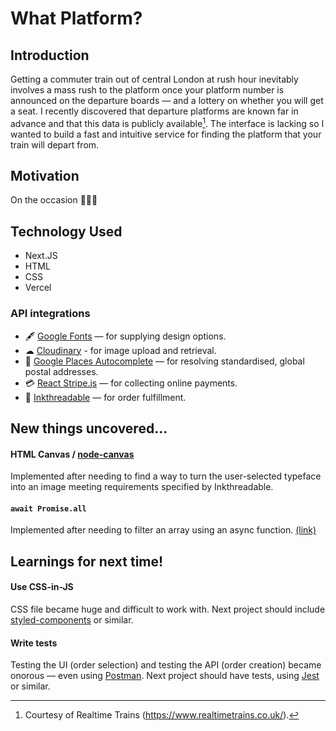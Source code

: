 # What Platform?

## Introduction

Getting a commuter train out of central London at rush hour inevitably involves a mass rush to the platform once your platform number is announced on the departure boards — and a lottery on whether you will get a seat. I recently discovered that departure platforms are known far in advance and that this data is publicly available[^1]. The interface is lacking so I wanted to build a fast and intuitive service for finding the platform that your train will depart from. 

## Motivation

On the occasion 👨🏻‍🎓

## Technology Used

- Next.JS
- HTML
- CSS
- Vercel

### API integrations

- 🖋 [Google Fonts](https://developers.google.com/fonts/docs/developer_api) — for supplying design options.
- ☁ [Cloudinary](https://cloudinary.com/documentation/javascript_integration) - for image upload and retrieval.
- 📍 [Google Places Autocomplete](https://developers.google.com/maps/documentation/javascript/places-autocomplete) — for resolving standardised, global postal addresses.
- 💳 [React Stripe.js](https://stripe.com/docs/stripe-js/react) — for collecting online payments.
- 👕 [Inkthreadable](https://www.inkthreadable.co.uk/api-documentation) — for order fulfillment.

## New things uncovered...

#### HTML Canvas / [node-canvas](https://www.npmjs.com/package/canvas)

Implemented after needing to find a way to turn the user-selected typeface into an image meeting requirements specified by Inkthreadable.

#### `await Promise.all`

Implemented after needing to filter an array using an async function. [(link)](https://advancedweb.hu/how-to-use-async-functions-with-array-filter-in-javascript/)

## Learnings for next time!

#### Use CSS-in-JS

CSS file became huge and difficult to work with. Next project should include [styled-components](https://styled-components.com/) or similar.

#### Write tests

Testing the UI (order selection) and testing the API (order creation) became onorous — even using [Postman](https://www.postman.com/). Next project should have tests, using [Jest](https://jestjs.io/) or similar.

[^1]: Courtesy of Realtime Trains (https://www.realtimetrains.co.uk/).

